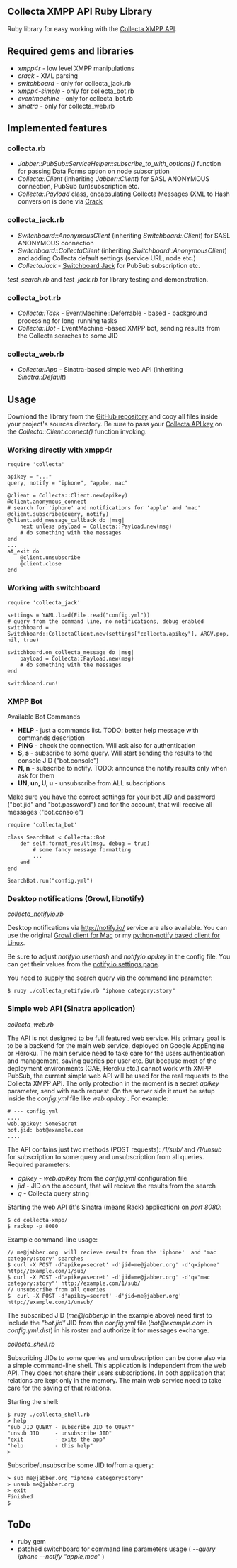 ## Collecta XMPP API Ruby Library

Ruby library for easy working with the [Collecta XMPP API](http://developer.collecta.com/XmppApi/).

## Required gems and libraries

 * _xmpp4r_ - low level XMPP manipulations
 * _crack_ - XML parsing
 * _switchboard_ - only for collecta_jack.rb
 * _xmpp4-simple_ - only for collecta_bot.rb
 * _eventmachine_ - only for collecta_bot.rb
 * _sinatra_ - only for collecta_web.rb

## Implemented features

### collecta.rb

 * _Jabber::PubSub::ServiceHelper::subscribe\_to\_with\_options()_ function for passing Data Forms option on node subscription
 * _Collecta::Client_ (inheriting _Jabber::Client_) for SASL ANONYMOUS connection, PubSub (un)subscription etc.
 * _Collecta::Payload_ class, encapsulating Collecta Messages (XML to Hash conversion is done via [Crack](http://github.com/jnunemaker/crack)

### collecta_jack.rb

 * _Switchboard::AnonymousClient_ (inheriting _Switchboard::Client_) for SASL ANONYMOUS connection
 * _Switchboard::CollectaClient_ (inheriting _Switchboard::AnonymousClient_) and adding Collecta default settings (service URL, node etc.)
 * _CollectaJack_ - [Switchboard Jack](http://mojodna.net/2009/07/19/switchboard-as-a-framework.html) for PubSub subscription etc.

_test\_search.rb_ and _test\_jack.rb_ for library testing and  demonstration.

### collecta_bot.rb

 * _Collecta::Task_ - EventMachine::Deferrable - based - background processing for long-running tasks
 * _Collecta::Bot_  - EventMachine -based XMPP bot, sending results from the Collecta searches to some JID

### collecta_web.rb

 * _Collecta::App_ - Sinatra-based simple web API (inheriting _Sinatra::Default_)


## Usage

Download the library from the [GitHub repository](http://github.com/zh/collecta-xmpp) and copy all files inside your project's sources directory.
Be sure to pass your [Collecta API key](http://developer.collecta.com/KeyRequest/) on the _Collecta::Client.connect()_ function invoking.

### Working directly with xmpp4r

    require 'collecta'

    apikey = "..."
    query, notify = "iphone", "apple, mac"

    @client = Collecta::Client.new(apikey)
    @client.anonymous_connect
    # search for 'iphone' and notifications for 'apple' and 'mac'
    @client.subscribe(query, notify)
    @client.add_message_callback do |msg|
        next unless payload = Collecta::Payload.new(msg)
        # do something with the messages
    end
    ...
    at_exit do
        @client.unsubscribe
        @client.close
    end

### Working with switchboard

    require 'collecta_jack'
    
    settings = YAML.load(File.read("config.yml"))
    # query from the command line, no notifications, debug enabled
    switchboard = Switchboard::CollectaClient.new(settings["collecta.apikey"], ARGV.pop, nil, true)
    
    switchboard.on_collecta_message do |msg|
        payload = Collecta::Payload.new(msg)
        # do something with the messages
    end
     
    switchboard.run!

### XMPP Bot

Available Bot Commands

 * __HELP__ - just a commands list. TODO: better help message with commands description
 * __PING__ - check the connection. Will ask also for authentication
 * __S, s__ - subscribe to some query. Will start sending the results to the console JID ("bot.console")
 * __N, n__ - subscribe to notify. TODO: announce the notify results only when ask for them
 * __UN, un, U, u__ - unsubscribe from ALL subscriptions

Make sure you have the correct settings for your bot JID and password ("bot.jid" and "bot.password")
and for the account, that will receive all messages ("bot.console")

    require 'collecta_bot'

    class SearchBot < Collecta::Bot
        def self.format_result(msg, debug = true)
            # some fancy message formatting
            ...
        end
    end

    SearchBot.run("config.yml")
    

### Desktop notifications (Growl, libnotify) 

_collecta\_notifyio.rb_

Desktop notifications via http://notify.io/ service are also available. You can use the original 
[Growl client for Mac](http://www.notify.io/download/notifyio-client.py) or
my [python-notify based client for Linux](http://github.com/zh/wip/blob/master/python/notifyio-notify.py).

Be sure to adjust _notifyio.userhash_ and _notifyio.apikey_ in the config file. You can get their values from
the [notify.io settings page](http://www.notify.io/dashboard/settings).

You need to supply the search query via the command line parameter:

    $ ruby ./collecta_notifyio.rb "iphone category:story"


### Simple web API (Sinatra application)

_collecta\_web.rb_

The API is not designed to be full featured web service. His primary goal is to be a backend for the main web service, 
deployed on Google AppEngine or Heroku. The main service need to take care for the users authentication and management,
saving queries per user etc. But because most of the deployment environments (GAE, Heroku etc.) cannot work with
XMPP PubSub, the current simple web API will be used for the real requests to the Collecta XMPP API.
The only protection in the moment is a secret _apikey_ parameter, send with each request. On the server side it must be setup
inside the _config.yml_ file like _web.apikey_ . For example:

    # --- config.yml
    ....
    web.apikey: SomeSecret
    bot.jid: bot@example.com
    ....

The API contains just two methods (POST requests): _/1/sub/_  and _/1/unsub_ for subscription to some query and unsubscription 
from all queries. Required parameters:

 * _apikey_ - _web.apikey_ from the _config.yml_ configuration file
 * _jid_ - JID on the account, that will recieve the results from the search
 * _q_ - Collecta query string

Starting the web API (it's Sinatra (means Rack) application) on _port 8080_:

    $ cd collecta-xmpp/
    $ rackup -p 8080

Example command-line usage:

    // me@jabber.org  will recieve results from the 'iphone'  and 'mac category:story' searches
    $ curl -X POST -d'apikey=secret' -d'jid=me@jabber.org' -d'q=iphone' http://example.com/1/sub/
    $ curl -X POST -d'apikey=secret' -d'jid=me@jabber.org' -d'q="mac category:story"' http://example.com/1/sub/
    // unsubscribe from all queries
    $  curl -X POST -d'apikey=secret' -d'jid=me@jabber.org' http://example.com/1/unsub/

The subscribed JID (_me@jabber.jp_ in the example above) need first to include the _"bot.jid"_ JID from the _config.yml_ file 
(_bot@example.com_ in _config.yml.dist_) in his roster and authorize it for messages exchange.

_collecta\_shell.rb_

Subscribing JIDs to some queries and unsubscription can be done also via a simple command-line shell. This application is independent
from the web API. They does not share their users subscriptions. In both application that relations are kept only in the memory. The
main web service need to take care for the saving of that relations.

Starting the shell:

    $ ruby ./collecta_shell.rb 
    > help
    "sub JID QUERY - subscribe JID to QUERY"
    "unsub JID     - unsubscribe JID"
    "exit          - exits the app"
    "help          - this help"
    >

Subscribe/unsubscribe some JID to/from a query:

    > sub me@jabber.org "iphone category:story"
    > unsub me@jabber.org
    > exit
    Finished
    $



## ToDo

 * ruby gem
 * patched switchboard for command line parameters usage ( _--query iphone --notify "apple,mac"_ )
